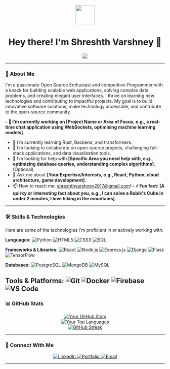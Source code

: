 <div align="center">
  <img src="https://media.giphy.com/media/qgM1t98x2UIfO/giphy.gif" width="60"/>
  <h1>Hey there! I'm Shreshth Varshney 👋</h1>
</div>

<div align="center">
  <a href="https://hits.seeyou.design/plants.json?url=https%3A%2F%2Fgithub.com%2F[YOUR_GITHUB_USERNAME]&count_bg=%2379C83D&title_bg=%23555555&icon=&icon_color=%23E7E7E7&title=views&edge_flat=false">
    <img src="https://hits.seeyou.design/plants.json?url=https%3A%2F%2Fgithub.com%2F[YOUR_GITHUB_USERNAME]&count_bg=%2379C83D&title_bg=%23555555&icon=&icon_color=%23E7E7E7&title=views&edge_flat=false"/>
  </a>
</div>

---

### 🚀 About Me

I'm a passionate Open Source Enthusiast and competitive Programmer with a knack for building scalable web applications, solving complex data problems, and creating elegant user interfaces. I thrive on learning new technologies and contributing to impactful projects. My goal is to build innovative software solutions, make technology accessible, and contribute to the open-source community.

**- 🔭 I’m currently working on [Project Name or Area of Focus, e.g., a real-time chat application using WebSockets, optimising machine learning models]**.
- 🌱 I’m currently learning Rust, Backend, and transformers.
- 👯 I’m looking to collaborate on open-source projects, challenging full-stack applications, and data visualisation tools.
- 🤔 I’m looking for help with **[Specific Area you need help with, e.g., optimizing database queries, understanding complex algorithms]**. (Optional)
- 💬 Ask me about **[Your Expertise/Interests, e.g., React, Python, cloud architecture, game development]**.
- 📫 How to reach me: shreshthvarshney2017@gmail.com!
**- ⚡ Fun fact: [A quirky or interesting fact about you, e.g., I can solve a Rubik's Cube in under 2 minutes, I love hiking in the mountains]**.

---

### 🛠️ Skills & Technologies

Here are some of the technologies I'm proficient in or actively working with:

**Languages:**
![Python](https://img.shields.io/badge/Python-3776AB?style=for-the-badge&logo=python&logoColor=white)
![HTML5](https://img.shields.io/badge/HTML5-E34F26?style=for-the-badge&logo=html5&logoColor=white)
![CSS3](https://img.shields.io/badge/CSS3-1572B6?style=for-the-badge&logo=css3&logoColor=white)
![SQL](https://img.shields.io/badge/SQL-4479A1?style=for-the-badge&logo=postgresql&logoColor=white)

**Frameworks & Libraries:**
![React](https://img.shields.io/badge/React-61DAFB?style=for-the-badge&logo=react&logoColor=black)
![Node.js](https://img.shields.io/badge/Node.js-339933?style=for-the-badge&logo=node.js&logoColor=white)
![Express.js](https://img.shields.io/badge/Express.js-000000?style=for-the-badge&logo=express&logoColor=white)
![Django](https://img.shields.io/badge/Django-092E20?style=for-the-badge&logo=django&logoColor=white)
![Flask](https://img.shields.io/badge/Flask-000000?style=for-the-badge&logo=flask&logoColor=white)
![TensorFlow](https://img.shields.io/badge/TensorFlow-FF6F00?style=for-the-badge&logo=tensorflow&logoColor=white)

**Databases:**
![PostgreSQL](https://img.shields.io/badge/PostgreSQL-316192?style=for-the-badge&logo=postgresql&logoColor=white)
![MongoDB](https://img.shields.io/badge/MongoDB-47A248?style=for-the-badge&logo=mongodb&logoColor=white)
![MySQL](https://img.shields.io/badge/MySQL-4479A1?style=for-the-badge&logo=mysql&logoColor=white)

**Tools & Platforms:**
![Git](https://img.shields.io/badge/Git-F05032?style=for-the-badge&logo=git&logoColor=white)
![Docker](https://img.shields.io/badge/Docker-2496ED?style=for-the-badge&logo=docker&logoColor=white)
![Firebase](https://img.shields.io/badge/Firebase-FFCA28?style=for-the-badge&logo=firebase&logoColor=black)
![VS Code](https://img.shields.io/badge/VS%20Code-007ACC?style=for-the-badge&logo=visual-studio-code&logoColor=white)
---

### 📊 GitHub Stats

<div align="center">
  <a href="https://github.com/anuraghazra/github-readme-stats">
    <img src="https://github-readme-stats.vercel.app/api?username=SVSIV-GAMINGMOOD&show_icons=true&theme=dark&include_all_commits=true&count_private=true" alt="Your GitHub Stats" />
  </a>
  <br/>
  <a href="https://github.com/anuraghazra/github-readme-stats">
    <img src="https://github-readme-stats.vercel.app/api/top-langs/?username=SVSIV-GAMINGMOOD&layout=compact&theme=dark" alt="Your Top Languages" />
  </a>
  <br/>
  <a href="https://github.com/DenverCoder1/github-readme-streak-stats">
    <img src="https://github-readme-streak-stats.vercel.app/?user=SVSIV-GAMINGMOOD&theme=dark&mode=daily" alt="GitHub Streak" />
  </a>
</div>

---

### 🤝 Connect With Me

<p align="center">
  <a href="www.linkedin.com/in/shreshth-varshney-52b835174" target="_blank">
    <img src="https://img.shields.io/badge/LinkedIn-0077B5?style=for-the-badge&logo=linkedin&logoColor=white" alt="LinkedIn">
  </a>
  <a href="https://your-portfolio-website.com" target="_blank">
    <img src="https://img.shields.io/badge/Portfolio-FF5722?style=for-the-badge&logo=google-chrome&logoColor=white" alt="Portfolio">
  </a>
  <a href="mailto:shreshthvarshney2017@gmail.com">
    <img src="https://img.shields.io/badge/Email-D14836?style=for-the-badge&logo=gmail&logoColor=white" alt="Email">
  </a>
</p>

---
